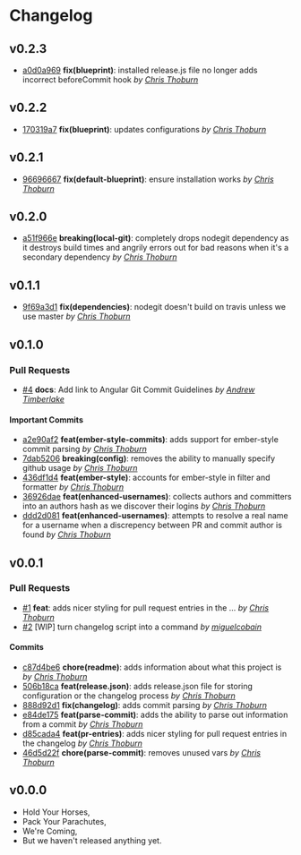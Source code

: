 Changelog
=========

## v0.2.3

- [a0d0a969](https://github.com/runspired/ember-cli-changelog/commit/a0d0a9690d4c738f338967cc7220020fd343e3c1) **fix(blueprint)**: installed release.js file no longer adds incorrect beforeCommit hook *by [Chris Thoburn](https://github.com/runspired)*

## v0.2.2

- [170319a7](https://github.com/runspired/ember-cli-changelog/commit/170319a76855f7b6189a68f8c11503495e61b12e) **fix(blueprint)**: updates configurations *by [Chris Thoburn](https://github.com/runspired)*

## v0.2.1

- [96696667](https://github.com/runspired/ember-cli-changelog/commit/96696667bfc5ec0f69d17944d7e79365522af289) **fix(default-blueprint)**: ensure installation works *by [Chris Thoburn](https://github.com/runspired)*

## v0.2.0

- [a51f966e](https://github.com/runspired/ember-cli-changelog/commit/a51f966ef89f5dd123e45cfa16d528761ce86cbe) **breaking(local-git)**: completely drops nodegit dependency as it destroys build times and angrily errors out for bad reasons when it's a secondary dependency *by [Chris Thoburn](https://github.com/runspired)*

## v0.1.1

- [9f69a3d1](https://github.com/runspired/ember-cli-changelog/commit/9f69a3d1c2c1e3e0b3146083806f83058ea2f698) **fix(dependencies)**: nodegit doesn't build on travis unless we use master *by [Chris Thoburn](https://github.com/runspired)*

## v0.1.0

### Pull Requests

- [#4](https://github.com/runspired/ember-cli-changelog/pull/4) **docs**: Add link to Angular Git Commit Guidelines  *by [Andrew Timberlake](https://github.com/andrewtimberlake)*

#### Important Commits

- [a2e90af2](https://github.com/runspired/ember-cli-changelog/commit/a2e90af2174e6586ca675cc27d60731c3c041355) **feat(ember-style-commits)**: adds support for ember-style commit parsing *by [Chris Thoburn](https://github.com/runspired)*
- [7dab5206](https://github.com/runspired/ember-cli-changelog/commit/7dab520605a1007ddababc40eb1948ce89ac2de8) **breaking(config)**: removes the ability to manually specify github usage *by [Chris Thoburn](https://github.com/runspired)*
- [436df1d4](https://github.com/runspired/ember-cli-changelog/commit/436df1d485999cab786b0f3ad77c9cd41cf3c295) **feat(ember-style)**: accounts for ember-style in filter and formatter *by [Chris Thoburn](https://github.com/runspired)*
- [36926dae](https://github.com/runspired/ember-cli-changelog/commit/36926dae2e309a4ae4cdc41d05952ee3bb59ad12) **feat(enhanced-usernames)**: collects authors and committers into an authors hash as we discover their logins *by [Chris Thoburn](https://github.com/runspired)*
- [ddd2d081](https://github.com/runspired/ember-cli-changelog/commit/ddd2d08108b421e873892033483e3933712bb8e5) **feat(enhanced-usernames)**: attempts to resolve a real name for a username when a discrepency between PR and commit author is found *by [Chris Thoburn](https://github.com/runspired)*

## v0.0.1

### Pull Requests

- [#1](https://github.com/runspired/ember-cli-changelog/pull/1) **feat**: adds nicer styling for pull request entries in the …  *by [Chris Thoburn](https://github.com/runspired)*
- [#2](https://github.com/runspired/ember-cli-changelog/pull/2)  [WIP] turn changelog script into a command  *by [miguelcobain](https://github.com/miguelcobain)*

#### Commits

- [c87d4be6](https://github.com/runspired/ember-cli-changelog/commit/c87d4be6570e18140a09620259f420ba59d7bfb8) **chore(readme)**: adds information about what this project is *by [Chris Thoburn](https://github.com/runspired)*
- [506b18ca](https://github.com/runspired/ember-cli-changelog/commit/506b18ca0b30ac9af1f076fb8ccf220894eed13f) **feat(release.json)**: adds release.json file for storing configuration or the changelog process *by [Chris Thoburn](https://github.com/runspired)*
- [888d92d1](https://github.com/runspired/ember-cli-changelog/commit/888d92d1d5665e84d0316a0617cd9f9b2b12ab3d) **fix(changelog)**: adds commit parsing *by [Chris Thoburn](https://github.com/runspired)*
- [e84de175](https://github.com/runspired/ember-cli-changelog/commit/e84de1757c1c06d6846dab24ecac8fe459578a41) **feat(parse-commit)**: adds the ability to parse out information from a commit *by [Chris Thoburn](https://github.com/runspired)*
- [d85cada4](https://github.com/runspired/ember-cli-changelog/commit/d85cada4bc51cf82d9a510dd664f6004616dff73) **feat(pr-entries)**: adds nicer styling for pull request entries in the changelog *by [Chris Thoburn](https://github.com/runspired)*
- [46d5d22f](https://github.com/runspired/ember-cli-changelog/commit/46d5d22f59c6852baa1e6f609de0377fc4b55e6e) **chore(parse-commit)**: removes unused vars *by [Chris Thoburn](https://github.com/runspired)*

## v0.0.0

- Hold Your Horses,
- Pack Your Parachutes,
- We're Coming,
- But we haven't released anything yet.
